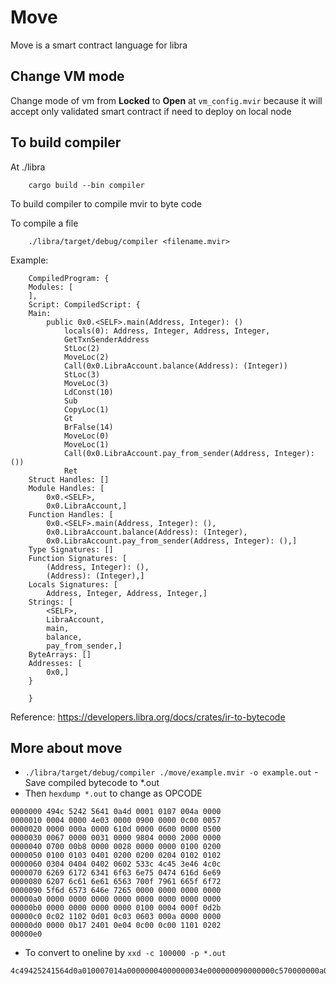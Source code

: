 # Move

Move is a smart contract language for libra

## Change VM mode

Change mode of vm from **Locked** to **Open** at `vm_config.mvir` because it will accept only validated smart contract if need to deploy on local node

## To build compiler

At ./libra
```
    cargo build --bin compiler
```
To build compiler to compile mvir to byte code

To compile a file
```
    ./libra/target/debug/compiler <filename.mvir>
```

Example:
```
    CompiledProgram: {
    Modules: [
    ],
    Script: CompiledScript: {
    Main:
        public 0x0.<SELF>.main(Address, Integer): ()
            locals(0): Address, Integer, Address, Integer,
            GetTxnSenderAddress
            StLoc(2)
            MoveLoc(2)
            Call(0x0.LibraAccount.balance(Address): (Integer))
            StLoc(3)
            MoveLoc(3)
            LdConst(10)
            Sub
            CopyLoc(1)
            Gt
            BrFalse(14)
            MoveLoc(0)
            MoveLoc(1)
            Call(0x0.LibraAccount.pay_from_sender(Address, Integer): ())
            Ret
    Struct Handles: []
    Module Handles: [
        0x0.<SELF>,
        0x0.LibraAccount,]
    Function Handles: [
        0x0.<SELF>.main(Address, Integer): (),
        0x0.LibraAccount.balance(Address): (Integer),
        0x0.LibraAccount.pay_from_sender(Address, Integer): (),]
    Type Signatures: []
    Function Signatures: [
        (Address, Integer): (),
        (Address): (Integer),]
    Locals Signatures: [
        Address, Integer, Address, Integer,]
    Strings: [
        <SELF>,
        LibraAccount,
        main,
        balance,
        pay_from_sender,]
    ByteArrays: []
    Addresses: [
        0x0,]
    }

    }
```

Reference: https://developers.libra.org/docs/crates/ir-to-bytecode

## More about move
- `./libra/target/debug/compiler ./move/example.mvir -o example.out` - Save compiled bytecode to *.out
- Then `hexdump *.out` to change as OPCODE
```
0000000 494c 5242 5641 0a4d 0001 0107 004a 0000
0000010 0004 0000 4e03 0000 0900 0000 0c00 0057
0000020 0000 000a 0000 610d 0000 0600 0000 0500
0000030 0067 0000 0031 0000 9804 0000 2000 0000
0000040 0700 00b8 0000 0028 0000 0000 0100 0200
0000050 0100 0103 0401 0200 0200 0204 0102 0102
0000060 0304 0404 0402 0602 533c 4c45 3e46 4c0c
0000070 6269 6172 6341 6f63 6e75 0474 616d 6e69
0000080 6207 6c61 6e61 6563 700f 7961 665f 6f72
0000090 5f6d 6573 646e 7265 0000 0000 0000 0000
00000a0 0000 0000 0000 0000 0000 0000 0000 0000
00000b0 0000 0000 0000 0000 0100 0004 000f 0d2b
00000c0 0c02 1102 0d01 0c03 0603 000a 0000 0000
00000d0 0000 0b17 2401 0e04 0c00 0c00 1101 0202
00000e0
```
- To convert to oneline by `xxd -c 100000 -p *.out`
```
4c49425241564d0a010007014a00000004000000034e000000090000000c570000000a0000000d610000000600000005670000003100000004980000002000000007b8000000280000000000000100020001030101040002000204020201020104030404020402063c53454c463e0c4c696272614163636f756e74046d61696e0762616c616e63650f7061795f66726f6d5f73656e6465720000000000000000000000000000000000000000000000000000000000000000000104000f002b0d020c0211010d030c03060a00000000000000170b0124040e000c000c01110202
```